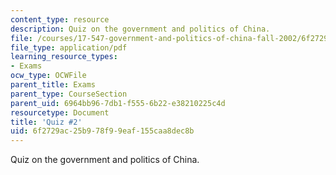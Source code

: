 ```yaml
---
content_type: resource
description: Quiz on the government and politics of China.
file: /courses/17-547-government-and-politics-of-china-fall-2002/6f2729ac25b978f99eaf155caa8dec8b_54702_quiz2.pdf
file_type: application/pdf
learning_resource_types:
- Exams
ocw_type: OCWFile
parent_title: Exams
parent_type: CourseSection
parent_uid: 6964bb96-7db1-f555-6b22-e38210225c4d
resourcetype: Document
title: 'Quiz #2'
uid: 6f2729ac-25b9-78f9-9eaf-155caa8dec8b
---
```

Quiz on the government and politics of China.

